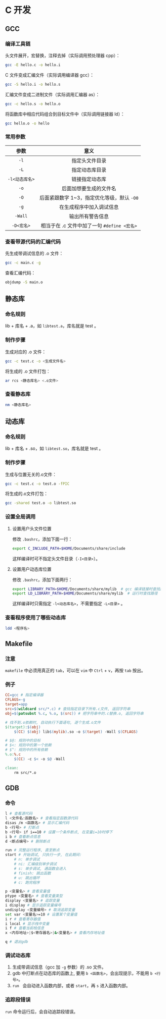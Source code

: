 # C 开发

## GCC

### 编译工具链

头文件展开，宏替换，注释去掉（实际调用预处理器 cpp）：

```bash
gcc -E hello.c -o hello.i
```

C 文件变成汇编文件（实际调用编译器 gcc）：

```bash
gcc -S hello.i -o hello.s
```

汇编文件变成二进制文件（实际调用汇编器 as）：

```bash
gcc -c hello.s -o hello.o
```

将函数库中相应代码组合到目标文件中（实际调用链接器 ld）：

```bash
gcc hello.o -o hello
```

### 常用参数

|      参数      |                    意义                     |
| :------------: | :-----------------------------------------: |
|      `-l`      |               指定头文件目录                |
|      `-L`      |               指定动态库目录                |
| `-l<动态库名>` |               链接指定动态库                |
|      `-o`      |           后面加想要生成的文件名            |
|      `-O`      | 后面紧跟数字 1~3，指定优化等级，默认 `-O0`  |
|      `-g`      |          在生成程序中加入调试信息           |
|    `-Wall`     |              输出所有警告信息               |
|   `-D<宏名>`   | 相当于在 .c 文件中加了一句 `#define <宏名>` |

### 查看带源代码的汇编代码

先生成带调试信息的 .o 文件：

```bash
gcc -c main.c -g
```

查看汇编代码：

```bash
objdump -S main.o
```

## 静态库

### 命名规则

  lib + 库名 + .a，如 `libtest.a`，库名就是 test 。

### 制作步骤

生成对应的 .o 文件：

```bash
gcc -c test.c -o <生成文件名>
```

将生成的 .o 文件打包：

```bash
ar rcs <静态库名> <.o文件>
```

### 查看静态库

```bash
nm <静态库名> 
```

## 动态库

### 命名规则

lib + 库名 + .so，如 `libtest.so`，库名就是 test 。

### 制作步骤

生成与位置无关的.o文件：

```bash
gcc -c test.c -o test.o -fPIC
```

将生成的.o文件打包：

```bash
gcc -shared test.o -o libtest.so
```

### 设置全局调用

1. 设置用户头文件位置

   修改 `.bashrc`，添加下面一行：

   ```bash
   export C_INCLUDE_PATH=$HOME/Documents/share/include
   ```

   这样编译时可不指定头文件目录（`-I<目录>`）。

2. 设置用户动态库位置

   修改 `.bashrc`，添加下面两行：

   ```bash
   export LIBRARY_PATH=$HOME/Documents/share/mylib  # gcc 编译链接时查找路径
   export LD_LIBRARY_PATH=$HOME/Documents/share/mylib  # 运行时查找路径
   ```

   这样编译时只需指定 `-l<动态库名>`，不需要指定 `-L<目录>` 。

### 查看程序使用了哪些动态库

```bash
ldd <程序名>
```

## Makefile

### 注意

`makefile` 中必须用真正的 `tab`，可以在 `vim` 中 `Ctrl` + `v`，再按 `tab` 按出。

### 例子

```makefile
CC=gcc # 指定编译器
CFLAGS=-g
target=app
src=$(wildcard src/*.c) # 查找指定目录下所有.c文件, 返回字符串
obj=$(patsubst %.c, %.o, $(src)) # 把字符串中的.c替换.o, 返回字符串

# 找不到.o依赖时, 自动执行下面语句, 逐个生成.o文件
$(target):$(obj)
	$(CC) $(obj) lib$(mylib).so -o $(target) -Wall $(CFLAGS)

# $@: 规则中的目标
# $<: 规则中的第一个依赖
# $^: 规则中的所有依赖
%.o:%.c
	$(CC) -c $< -o $@ -Wall

clean:
	rm src/*.o
```

## GDB

### 命令

```bash
l # 查看源代码
l <文件名:函数名> # 查看指定函数源代码
disas /m <函数名> # 显示汇编代码
b <行号> # 打断点
b <行号> if i==10 # 设置一个条件断点, 在变量i=10时停下
i b # 查看断点信息
d <断点编号> # 删除断点

run # 完整运行程序, 直至断点
start # 开始调试, 只执行一步, 在此期间:
	# n: 单步调试
	# ni: 汇编级别单步调试
	# s: 单步调试, 遇函数会进入
	# finish: 跳出函数
	# u: 跳出循环
	# c: 跑完程序

p <变量名> # 查看变量值
ptype <变量名> # 查看变量类型
display <变量名> # 追踪变量
i display # 显示追踪变量编号
undisplay <变量编号> # 取消追踪变量
set var <变量名>=10 # 设置某个变量值
i r # 查看寄存器值
i local # 显示栈中变量
i f # 查看当前栈信息
x <内存地址>|$<寄存器名>|&<变量名> # 查看内存地址值

q # 退出gdb
```

### 调试动态库

1. 生成带调试信息（gcc 加 `-g` 参数）的 .so 文件。
2. gdb 中打断点在动态库的函数上, 要用 `b <函数名>`，会出现提示，不能用 `b <行号>`。
3. `run ` 会自动进入函数内部，或者 `start`，再 `s` 进入函数内部。

### 追踪段错误

`run` 命令运行后，会自动追踪段错误。
